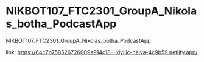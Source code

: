 # NIKBOT107_FTC2301_GroupA_Nikolas_botha_PodcastApp
NIKBOT107_FTC2301_GroupA_Nikolas_botha_PodcastApp


link: https://64c7b758526726009a914c18--idyllic-halva-4c9b59.netlify.app/